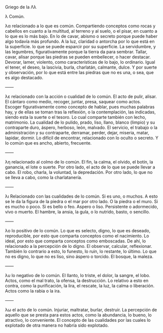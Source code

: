 Griego de la Λλ

λ Común.

λα relacionado a lo que es común. Compartiendo conceptos como rocas y cabellos en cuanto a la multitud, al terreno y al suelo, o el pisar, en cuanto a lo que es lo más bajo. En lo de cavar, abismo o secreto porque puede haber algo todavía más profundo. A la luz, claridad o antorcha por lo que está en la superficie. lo que se puede esparcir por su superficie. La servidumbre, y las legumbres, figurativamente porque la tierra da para sembrar. Tallar, cavar, alisar porque las piedras se pueden embellecer, o hacer destacar. Devorar, lamer, violento, como características de lo bajo, lo ordinario. Igual el tener, el deseo, la lascivia, burla, charlatán, calmante, dulce. Y por suerte y observación, por lo que está entre las piedras que no es una, o sea, que es algo destacado.

——

λε relacionado con la acción o cualidad de lo común. El acto de pulir, alisar. El cántaro como medio, recoger, juntar, presa, saquear como actos. Escoger figurativamente como concepto de hablar, pues muchas palabras hay, y de ellas se toman tras la reflexión, o la contemplación, las indicadas, siendo esta la suerte o el tesoro. Lo cual comparte también con lecho, matrimonio. La cualidad de lo pulido, prado, liso, llano, blanco (limpio) y su contraparte duro, áspero, herboso, león, malvado. El servicio, el trabajo o la administración y su contraparte, derramar, perder, dejar, miseria, matar, lapidar, dormir. Lo difícil de encontrar, relacionado con lo oculto o secreto. Y lo común que es ancho, abierto, frecuente.

——

λη relacionado al colmo de lo común. El fin, la calma, el olvido, el botín, la ganancia, el lote o suerte. Por otro lado, el acto de lo que se puede llevar a cabo. El robo, charla, la voluntad, la depredación. Por otro lado, lo que no se lleva a cabo, como la charlatanería.

——

λι Relacionado con las cualidades de lo común. Si es uno, o muchos. A esto se le da la figura de la piedra o el mar por otro lado. O la piedra o el muro. Si es mucho o poco. Si es bello o feo. Aspero o liso. Persistente o adormecido, vivo o muerto. El hambre, la ansia, la gula, o lo nutrido, basto, o sencillo.

——

λο lo positivo de lo común. Lo que es selecto, digno, lo que es deseado, reproducible, por esto que comparta conceptos como el nacimiento. Lo ideal, por esto que comparta conceptos como emboscadas. De ahí, lo relacionado a la percepción de lo digno. El observar, calcular, reflexionar. También lo contrario a esto, lo funesto, lo ruin, lo restante, lo último. Lo que no es digno, lo que no es liso, sino áspero o torcido. El bosque, la maleza.

——

λυ lo negativo de lo común. El llanto, lo triste, el dolor, la sangre, el lobo. Actos, como el mal trato, la ofensa, la destrucción. Lo relativo a esto en contra, como la purificación, la lira, el rescate, la luz, la calma o liberación. Actos como la rabia o la ira.

——

λω el acto de lo común. Injuriar, maltratar, burlar, destruir. La percepción de aquello que se presta para estos actos, como la abundancia, lo bueno, lo atractivo, lo conveniente. El concepto de las cualidades por las cuales lo explotado de otra manera no habría sido explotado.
